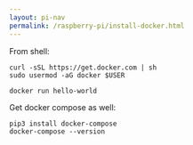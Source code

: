 ```yaml
---
layout: pi-nav
permalink: /raspberry-pi/install-docker.html
---
```


From shell:
```
curl -sSL https://get.docker.com | sh
sudo usermod -aG docker $USER

docker run hello-world
```

Get docker compose as well:
```
pip3 install docker-compose
docker-compose --version
```
